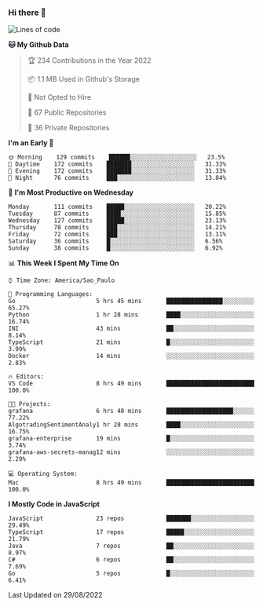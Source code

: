 ### Hi there 👋

<!--
**guicaulada/guicaulada** is a ✨ _special_ ✨ repository because its `README.md` (this file) appears on your GitHub profile.

Here are some ideas to get you started:

- 🔭 I’m currently working on ...
- 🌱 I’m currently learning ...
- 👯 I’m looking to collaborate on ...
- 🤔 I’m looking for help with ...
- 💬 Ask me about ...
- 📫 How to reach me: ...
- 😄 Pronouns: ...
- ⚡ Fun fact: ...
-->

<!--START_SECTION:waka-->
![Lines of code](https://img.shields.io/badge/From%20Hello%20World%20I%27ve%20Written-2.6%20million%20lines%20of%20code-blue)

**🐱 My Github Data** 

> 🏆 234 Contributions in the Year 2022
 > 
> 📦 1.1 MB Used in Github's Storage 
 > 
> 🚫 Not Opted to Hire
 > 
> 📜 67 Public Repositories 
 > 
> 🔑 36 Private Repositories  
 > 
**I'm an Early 🐤** 

```text
🌞 Morning    129 commits    ██████░░░░░░░░░░░░░░░░░░░   23.5% 
🌆 Daytime    172 commits    ███████░░░░░░░░░░░░░░░░░░   31.33% 
🌃 Evening    172 commits    ███████░░░░░░░░░░░░░░░░░░   31.33% 
🌙 Night      76 commits     ███░░░░░░░░░░░░░░░░░░░░░░   13.84%

```
📅 **I'm Most Productive on Wednesday** 

```text
Monday       111 commits    █████░░░░░░░░░░░░░░░░░░░░   20.22% 
Tuesday      87 commits     ████░░░░░░░░░░░░░░░░░░░░░   15.85% 
Wednesday    127 commits    █████░░░░░░░░░░░░░░░░░░░░   23.13% 
Thursday     78 commits     ███░░░░░░░░░░░░░░░░░░░░░░   14.21% 
Friday       72 commits     ███░░░░░░░░░░░░░░░░░░░░░░   13.11% 
Saturday     36 commits     █░░░░░░░░░░░░░░░░░░░░░░░░   6.56% 
Sunday       38 commits     █░░░░░░░░░░░░░░░░░░░░░░░░   6.92%

```


📊 **This Week I Spent My Time On** 

```text
⌚︎ Time Zone: America/Sao_Paulo

💬 Programming Languages: 
Go                       5 hrs 45 mins       ████████████████░░░░░░░░░   65.27% 
Python                   1 hr 28 mins        ████░░░░░░░░░░░░░░░░░░░░░   16.74% 
INI                      43 mins             ██░░░░░░░░░░░░░░░░░░░░░░░   8.14% 
TypeScript               21 mins             █░░░░░░░░░░░░░░░░░░░░░░░░   3.99% 
Docker                   14 mins             ░░░░░░░░░░░░░░░░░░░░░░░░░   2.83%

🔥 Editors: 
VS Code                  8 hrs 49 mins       █████████████████████████   100.0%

🐱‍💻 Projects: 
grafana                  6 hrs 48 mins       ███████████████████░░░░░░   77.22% 
AlgotradingSentimentAnaly1 hr 28 mins        ████░░░░░░░░░░░░░░░░░░░░░   16.75% 
grafana-enterprise       19 mins             █░░░░░░░░░░░░░░░░░░░░░░░░   3.74% 
grafana-aws-secrets-manag12 mins             ░░░░░░░░░░░░░░░░░░░░░░░░░   2.29%

💻 Operating System: 
Mac                      8 hrs 49 mins       █████████████████████████   100.0%

```

**I Mostly Code in JavaScript** 

```text
JavaScript               23 repos            ███████░░░░░░░░░░░░░░░░░░   29.49% 
TypeScript               17 repos            █████░░░░░░░░░░░░░░░░░░░░   21.79% 
Java                     7 repos             ██░░░░░░░░░░░░░░░░░░░░░░░   8.97% 
C#                       6 repos             ██░░░░░░░░░░░░░░░░░░░░░░░   7.69% 
Go                       5 repos             █░░░░░░░░░░░░░░░░░░░░░░░░   6.41%

```



 Last Updated on 29/08/2022
<!--END_SECTION:waka-->
